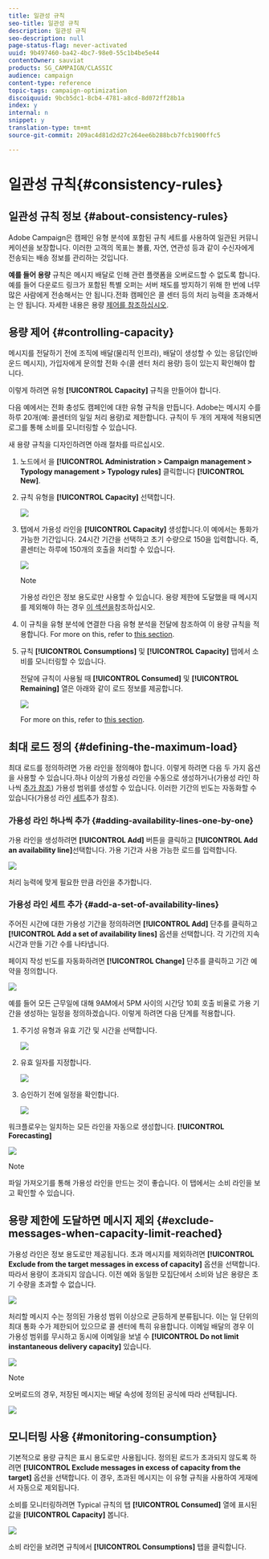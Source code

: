 ```yaml
---
title: 일관성 규칙
seo-title: 일관성 규칙
description: 일관성 규칙
seo-description: null
page-status-flag: never-activated
uuid: 9b497460-ba42-4bc7-98e0-55c1b4be5e44
contentOwner: sauviat
products: SG_CAMPAIGN/CLASSIC
audience: campaign
content-type: reference
topic-tags: campaign-optimization
discoiquuid: 9bcb5dc1-8cb4-4781-a8cd-8d072ff28b1a
index: y
internal: n
snippet: y
translation-type: tm+mt
source-git-commit: 209ac4d81d2d27c264ee6b288bcb7fcb1900ffc5

---
```



# 일관성 규칙{#consistency-rules}

## 일관성 규칙 정보 {#about-consistency-rules}

Adobe Campaign은 캠페인 유형 분석에 포함된 규칙 세트를 사용하여 일관된 커뮤니케이션을 보장합니다. 이러한 고객의 목표는 볼륨, 자연, 연관성 등과 같이 수신자에게 전송되는 배송 정보를 관리하는 것입니다.

**예를 들어 용량** 규칙은 메시지 배달로 인해 관련 플랫폼을 오버로드할 수 없도록 합니다. 예를 들어 다운로드 링크가 포함된 특별 오퍼는 서버 채도를 방지하기 위해 한 번에 너무 많은 사람에게 전송해서는 안 됩니다.전화 캠페인은 콜 센터 등의 처리 능력을 초과해서는 안 됩니다. 자세한 내용은 용량 [제어를 참조하십시오](#controlling-capacity).

## 용량 제어 {#controlling-capacity}

메시지를 전달하기 전에 조직에 배달(물리적 인프라), 배달이 생성할 수 있는 응답(인바운드 메시지), 가입자에게 문의할 전화 수(콜 센터 처리 용량) 등이 있는지 확인해야 합니다.

이렇게 하려면 유형 **[!UICONTROL Capacity]** 규칙을 만들어야 합니다.

다음 예에서는 전화 충성도 캠페인에 대한 유형 규칙을 만듭니다. Adobe는 메시지 수를 하루 20개(예: 콜센터의 일일 처리 용량)로 제한합니다. 규칙이 두 개의 게재에 적용되면 로그를 통해 소비를 모니터링할 수 있습니다.

새 용량 규칙을 디자인하려면 아래 절차를 따르십시오.

1. 노드에서 을 **[!UICONTROL Administration > Campaign management > Typology management > Typology rules]** 클릭합니다 **[!UICONTROL New]**.
1. 규칙 유형을 **[!UICONTROL Capacity]** 선택합니다.

   ![](assets/campaign_opt_create_capacity_01.png)

1. 탭에서 가용성 라인을 **[!UICONTROL Capacity]** 생성합니다.이 예에서는 통화가 가능한 기간입니다. 24시간 기간을 선택하고 초기 수량으로 150을 입력합니다. 즉, 콜센터는 하루에 150개의 호출을 처리할 수 있습니다.

   ![](assets/campaign_opt_create_capacity_02.png)

   >[!NOTE]
   >
   >가용성 라인은 정보 용도로만 사용할 수 있습니다. 용량 제한에 도달했을 때 메시지를 제외해야 하는 경우 [이 섹션을](#exclude-messages-when-capacity-limit-reached)참조하십시오.

1. 이 규칙을 유형 분석에 연결한 다음 유형 분석을 전달에 참조하여 이 용량 규칙을 적용합니다. For more on this, refer to [this section](../../campaign/using/applying-rules.md#applying-a-typology-to-a-delivery).
1. 규칙 **[!UICONTROL Consumptions]** 및 **[!UICONTROL Capacity]** 탭에서 소비를 모니터링할 수 있습니다.

   전달에 규칙이 사용될 때 **[!UICONTROL Consumed]** 및 **[!UICONTROL Remaining]** 열은 아래와 같이 로드 정보를 제공합니다.

   ![](assets/campaign_opt_create_capacity_03.png)

   For more on this, refer to [this section](#monitoring-consumption).

## 최대 로드 정의 {#defining-the-maximum-load}

최대 로드를 정의하려면 가용 라인을 정의해야 합니다. 이렇게 하려면 다음 두 가지 옵션을 사용할 수 있습니다.하나 이상의 가용성 라인을 수동으로 생성하거나(가용성 라인 하나씩 [추가 참조](#adding-availability-lines-one-by-one)) 가용성 범위를 생성할 수 있습니다. 이러한 기간의 빈도는 자동화할 수 있습니다(가용성 라인 [세트](#add-a-set-of-availability-lines)추가 참조).

### 가용성 라인 하나씩 추가 {#adding-availability-lines-one-by-one}

가용 라인을 생성하려면 **[!UICONTROL Add]** 버튼을 클릭하고 **[!UICONTROL Add an availability line]**&#x200B;선택합니다. 가용 기간과 사용 가능한 로드를 입력합니다.

![](assets/campaign_opt_create_capacity_02.png)

처리 능력에 맞게 필요한 만큼 라인을 추가합니다.

### 가용성 라인 세트 추가 {#add-a-set-of-availability-lines}

주어진 시간에 대한 가용성 기간을 정의하려면 **[!UICONTROL Add]** 단추를 클릭하고 **[!UICONTROL Add a set of availability lines]** 옵션을 선택합니다. 각 기간의 지속 시간과 만들 기간 수를 나타냅니다.

페이지 작성 빈도를 자동화하려면 **[!UICONTROL Change]** 단추를 클릭하고 기간 예약을 정의합니다.

![](assets/campaign_opt_create_capacity_07.png)

예를 들어 모든 근무일에 대해 9AM에서 5PM 사이의 시간당 10회 호출 비율로 가용 기간을 생성하는 일정을 정의하겠습니다. 이렇게 하려면 다음 단계를 적용합니다.

1. 주기성 유형과 유효 기간 및 시간을 선택합니다.

   ![](assets/campaign_opt_create_capacity_08.png)

1. 유효 일자를 지정합니다.

   ![](assets/campaign_opt_create_capacity_09.png)

1. 승인하기 전에 일정을 확인합니다.

   ![](assets/campaign_opt_create_capacity_10.png)

워크플로우는 일치하는 모든 라인을 자동으로 생성합니다. **[!UICONTROL Forecasting]**

![](assets/campaign_opt_create_capacity_12.png)

>[!NOTE]
>
>파일 가져오기를 통해 가용성 라인을 만드는 것이 좋습니다. 이 탭에서는 소비 라인을 보고 확인할 수 있습니다.

## 용량 제한에 도달하면 메시지 제외 {#exclude-messages-when-capacity-limit-reached}

가용성 라인은 정보 용도로만 제공됩니다. 초과 메시지를 제외하려면 **[!UICONTROL Exclude from the target messages in excess of capacity]** 옵션을 선택합니다. 따라서 용량이 초과되지 않습니다. 이전 예와 동일한 모집단에서 소비와 남은 용량은 초기 수량을 초과할 수 없습니다.

![](assets/campaign_opt_create_capacity_04.png)

처리할 메시지 수는 정의된 가용성 범위 이상으로 균등하게 분류됩니다. 이는 일 단위의 최대 통화 수가 제한되어 있으므로 콜 센터에 특히 유용합니다. 이메일 배달의 경우 이 가용성 범위를 무시하고 동시에 이메일을 보낼 수 **[!UICONTROL Do not limit instantaneous delivery capacity]** 있습니다.

![](assets/campaign_opt_create_capacity_05.png)

>[!NOTE]
>
>오버로드의 경우, 저장된 메시지는 배달 속성에 정의된 공식에 따라 선택됩니다.

![](assets/campaign_opt_create_capacity_06.png)

## 모니터링 사용 {#monitoring-consumption}

기본적으로 용량 규칙은 표시 용도로만 사용됩니다. 정의된 로드가 초과되지 않도록 하려면 **[!UICONTROL Exclude messages in excess of capacity from the target]** 옵션을 선택합니다. 이 경우, 초과된 메시지는 이 유형 규칙을 사용하여 게재에서 자동으로 제외됩니다.

소비를 모니터링하려면 Typical 규칙의 탭 **[!UICONTROL Consumed]** 열에 표시된 값을 **[!UICONTROL Capacity]** 봅니다.

![](assets/campaign_opt_create_capacity_04.png)

소비 라인을 보려면 규칙에서 **[!UICONTROL Consumptions]** 탭을 클릭합니다.
